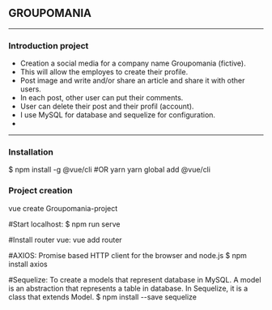## GROUPOMANIA
---------------------------------------------------------------

### Introduction project

- Creation a social media for a company name Groupomania (fictive).
- This will allow the employes to create their profile.
- Post image and write and/or share an article and share it with other users. 
- In each post, other user can put their comments. 
- User can delete their post and their profil (account).
- I use MySQL for database and sequelize for configuration.
- 
---------------------------------------------------------------

### Installation

$ npm install -g @vue/cli
#OR yarn
yarn global add @vue/cli

### Project creation
vue create Groupomania-project

#Start localhost:
$ npm run serve

#Install router vue:
vue add router

#AXIOS:
Promise based HTTP client for the browser and node.js
$ npm install axios

#Sequelize:
To create a models that represent database in MySQL. A model is an abstraction that represents a table in database. In Sequelize, it is a class that extends Model.
$ npm install --save sequelize



